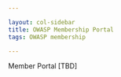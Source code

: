```yaml
---

layout: col-sidebar
title: OWASP Membership Portal
tags: OWASP membership

---
```


Member Portal [TBD]


<script>
  cfauth = Cookies.get('CF_Authorization');
  if(cfauth) {
    token = getParsedJwt(cfauth);
    alert(token);
  }
  else {
    alert(cfauth);
  }
  
  function getParsedJwt(token) {
    token = {}
    splits = token.split('.')
  try {
    token['header'] = JSON.parse(atob(splits[0]))
  } catch(e) {
  }
  try {
    token['payload'] = JSON.parse(atob(splits[1]))
  } catch (e) { 
  }
  
  try {
    token['signature'] = splits[2]
  } catch (e) { 
  }
  return token
}


</script>
